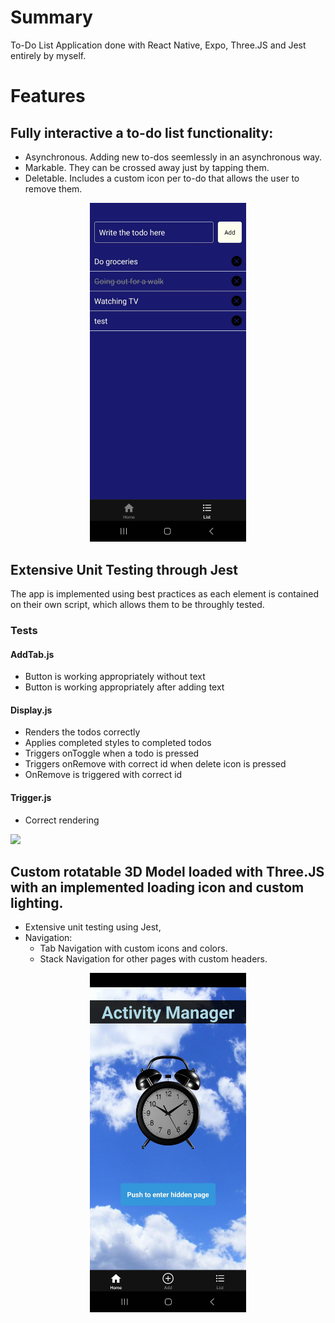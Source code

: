 # Summary
To-Do List Application done with React Native, Expo, Three.JS and Jest entirely by myself.

# Features
## Fully interactive a to-do list functionality:
  - Asynchronous. Adding new to-dos seemlessly in an asynchronous way.
  - Markable. They can be crossed away just by tapping them.
  - Deletable. Includes a custom icon per to-do that allows the user to remove them.
<p align="center">
<img src="screenshot2.jpg" width="250"/>
</p>

## Extensive Unit Testing through Jest
 The app is implemented using best practices as each element is contained on their own script, which allows them to be throughly tested.
### Tests
 #### AddTab.js
- Button is working appropriately without text
- Button is working appropriately after adding text
 #### Display.js
- Renders the todos correctly
- Applies completed styles to completed todos
- Triggers onToggle when a todo is pressed
- Triggers onRemove with correct id when delete icon is pressed
- OnRemove is triggered with correct id

 #### Trigger.js
- Correct rendering

<img src="screenshot3.jpg" width="250">
</p>

## Custom rotatable 3D Model loaded with Three.JS with an implemented loading icon and custom lighting.
- Extensive unit testing using Jest, 
- Navigation:
    - Tab Navigation with custom icons and colors.
    - Stack Navigation for other pages with custom headers.

<p align="center">
<img src="screenshot.jpg" width="250"/>
</p>

